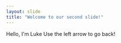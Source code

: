 ```yaml
---
layout: slide
title: "Welcome to our second slide!"
---
```

Hello, I'm Luke
Use the left arrow to go back!
